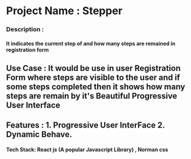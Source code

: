 
<h1>Project Name : Stepper</h1>

<h3>Description :</h3> <h4>It indicates the current step of and how many steps are remained in registration form</h4>


<h2>Use Case : It would be use in user Registration Form where steps are visible to the user and if some steps completed then it shows how many steps are remain by it's Beautiful Progressive User Interface</h2>


<h2>Features : 
1. Progressive User InterFace
2. Dynamic Behave.
</h2>


<h4>Tech Stack: React js (A popular Javascript Library) , Norman css</h4>